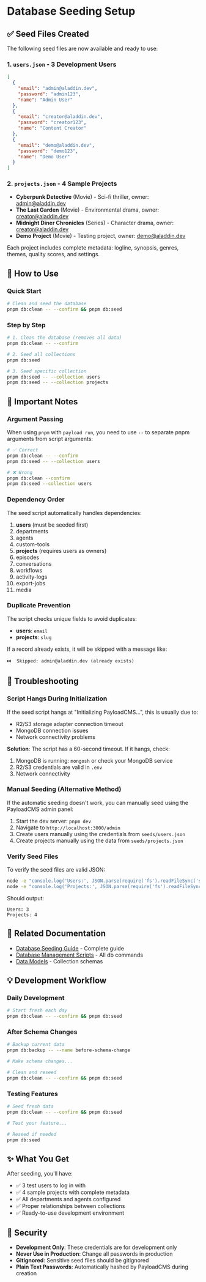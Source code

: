 # Database Seeding Setup

## ✅ Seed Files Created

The following seed files are now available and ready to use:

### 1. `users.json` - 3 Development Users

```json
[
  {
    "email": "admin@aladdin.dev",
    "password": "admin123",
    "name": "Admin User"
  },
  {
    "email": "creator@aladdin.dev",
    "password": "creator123",
    "name": "Content Creator"
  },
  {
    "email": "demo@aladdin.dev",
    "password": "demo123",
    "name": "Demo User"
  }
]
```

### 2. `projects.json` - 4 Sample Projects

- **Cyberpunk Detective** (Movie) - Sci-fi thriller, owner: admin@aladdin.dev
- **The Last Garden** (Movie) - Environmental drama, owner: creator@aladdin.dev
- **Midnight Diner Chronicles** (Series) - Character drama, owner: creator@aladdin.dev
- **Demo Project** (Movie) - Testing project, owner: demo@aladdin.dev

Each project includes complete metadata: logline, synopsis, genres, themes, quality scores, and settings.

## 🚀 How to Use

### Quick Start

```bash
# Clean and seed the database
pnpm db:clean -- --confirm && pnpm db:seed
```

### Step by Step

```bash
# 1. Clean the database (removes all data)
pnpm db:clean -- --confirm

# 2. Seed all collections
pnpm db:seed

# 3. Seed specific collection
pnpm db:seed -- --collection users
pnpm db:seed -- --collection projects
```

## 📝 Important Notes

### Argument Passing

When using `pnpm` with `payload run`, you need to use `--` to separate pnpm arguments from script arguments:

```bash
# ✅ Correct
pnpm db:clean -- --confirm
pnpm db:seed -- --collection users

# ❌ Wrong
pnpm db:clean --confirm
pnpm db:seed --collection users
```

### Dependency Order

The seed script automatically handles dependencies:
1. **users** (must be seeded first)
2. departments
3. agents
4. custom-tools
5. **projects** (requires users as owners)
6. episodes
7. conversations
8. workflows
9. activity-logs
10. export-jobs
11. media

### Duplicate Prevention

The script checks unique fields to avoid duplicates:
- **users**: `email`
- **projects**: `slug`

If a record already exists, it will be skipped with a message like:
```
⏭️  Skipped: admin@aladdin.dev (already exists)
```

## 🔧 Troubleshooting

### Script Hangs During Initialization

If the seed script hangs at "Initializing PayloadCMS...", this is usually due to:
- R2/S3 storage adapter connection timeout
- MongoDB connection issues
- Network connectivity problems

**Solution**: The script has a 60-second timeout. If it hangs, check:
1. MongoDB is running: `mongosh` or check your MongoDB service
2. R2/S3 credentials are valid in `.env`
3. Network connectivity

### Manual Seeding (Alternative Method)

If the automatic seeding doesn't work, you can manually seed using the PayloadCMS admin panel:

1. Start the dev server: `pnpm dev`
2. Navigate to `http://localhost:3000/admin`
3. Create users manually using the credentials from `seeds/users.json`
4. Create projects manually using the data from `seeds/projects.json`

### Verify Seed Files

To verify the seed files are valid JSON:

```bash
node -e "console.log('Users:', JSON.parse(require('fs').readFileSync('seeds/users.json', 'utf-8')).length)"
node -e "console.log('Projects:', JSON.parse(require('fs').readFileSync('seeds/projects.json', 'utf-8')).length)"
```

Should output:
```
Users: 3
Projects: 4
```

## 📖 Related Documentation

- [Database Seeding Guide](../docs/DATABASE_SEEDING.md) - Complete guide
- [Database Management Scripts](../scripts/db/README.md) - All db commands
- [Data Models](../docs/DATA_MODELS.md) - Collection schemas

## 💡 Development Workflow

### Daily Development

```bash
# Start fresh each day
pnpm db:clean -- --confirm && pnpm db:seed
```

### After Schema Changes

```bash
# Backup current data
pnpm db:backup -- --name before-schema-change

# Make schema changes...

# Clean and reseed
pnpm db:clean -- --confirm && pnpm db:seed
```

### Testing Features

```bash
# Seed fresh data
pnpm db:clean -- --confirm && pnpm db:seed

# Test your feature...

# Reseed if needed
pnpm db:seed
```

## ✨ What You Get

After seeding, you'll have:

- ✅ 3 test users to log in with
- ✅ 4 sample projects with complete metadata
- ✅ All departments and agents configured
- ✅ Proper relationships between collections
- ✅ Ready-to-use development environment

## 🔐 Security

- **Development Only**: These credentials are for development only
- **Never Use in Production**: Change all passwords in production
- **Gitignored**: Sensitive seed files should be gitignored
- **Plain Text Passwords**: Automatically hashed by PayloadCMS during creation


